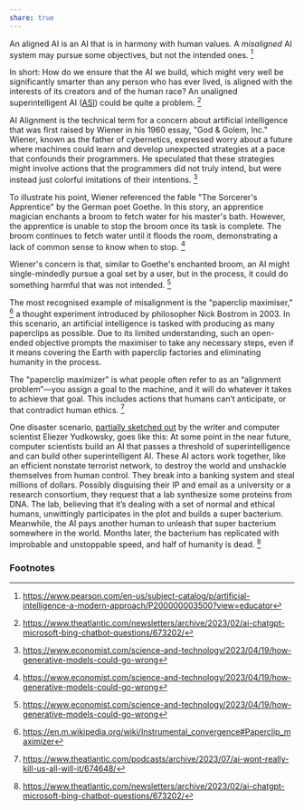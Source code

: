 ```yaml
---
share: true
---
```

An aligned AI is an AI that is in harmony with human values. A _misaligned_ AI system may pursue some objectives, but not the intended ones. [^3]

In short: How do we ensure that the AI we build, which might very well be significantly smarter than any person who has ever lived, is aligned with the interests of its creators and of the human race? An unaligned superintelligent AI ([ASI](../ASI%20(Artificial%20Superintelligence).md)) could be quite a problem. [^2]

AI Alignment is the technical term for a concern about artificial intelligence that was first raised by Wiener in his 1960 essay, "God & Golem, Inc." Wiener, known as the father of cybernetics, expressed worry about a future where machines could learn and develop unexpected strategies at a pace that confounds their programmers. He speculated that these strategies might involve actions that the programmers did not truly intend, but were instead just colorful imitations of their intentions. [^Source]

To illustrate his point, Wiener referenced the fable "The Sorcerer's Apprentice" by the German poet Goethe. In this story, an apprentice magician enchants a broom to fetch water for his master's bath. However, the apprentice is unable to stop the broom once its task is complete. The broom continues to fetch water until it floods the room, demonstrating a lack of common sense to know when to stop. [^Source]

Wiener's concern is that, similar to Goethe's enchanted broom, an AI might single-mindedly pursue a goal set by a user, but in the process, it could do something harmful that was not intended. [^Source]

The most recognised example of misalignment is the "paperclip maximiser," [^1] a thought experiment introduced by philosopher Nick Bostrom in 2003. In this scenario, an artificial intelligence is tasked with producing as many paperclips as possible. Due to its limited understanding, such an open-ended objective prompts the maximiser to take any necessary steps, even if it means covering the Earth with paperclip factories and eliminating humanity in the process. 

The "paperclip maximizer" is what people often refer to as an “alignment problem”—you assign a goal to the machine, and it will do whatever it takes to achieve that goal. This includes actions that humans can’t anticipate, or that contradict human ethics. [^5]

One disaster scenario, [partially sketched out](https://www.youtube.com/watch?v=gA1sNLL6yg4) by the writer and computer scientist Eliezer Yudkowsky, goes like this: At some point in the near future, computer scientists build an AI that passes a threshold of superintelligence and can build other superintelligent AI. These AI actors work together, like an efficient nonstate terrorist network, to destroy the world and unshackle themselves from human control. They break into a banking system and steal millions of dollars. Possibly disguising their IP and email as a university or a research consortium, they request that a lab synthesize some proteins from DNA. The lab, believing that it’s dealing with a set of normal and ethical humans, unwittingly participates in the plot and builds a super bacterium. Meanwhile, the AI pays another human to unleash that super bacterium somewhere in the world. Months later, the bacterium has replicated with improbable and unstoppable speed, and half of humanity is dead. [^4]

### Footnotes

[^1]: https://en.m.wikipedia.org/wiki/Instrumental_convergence#Paperclip_maximizer
[^Source]: https://www.economist.com/science-and-technology/2023/04/19/how-generative-models-could-go-wrong
[^3]: https://www.pearson.com/en-us/subject-catalog/p/artificial-intelligence-a-modern-approach/P200000003500?view=educator
[^2]: https://www.theatlantic.com/newsletters/archive/2023/02/ai-chatgpt-microsoft-bing-chatbot-questions/673202/
[^4]: https://www.theatlantic.com/newsletters/archive/2023/02/ai-chatgpt-microsoft-bing-chatbot-questions/673202/
[^5]: https://www.theatlantic.com/podcasts/archive/2023/07/ai-wont-really-kill-us-all-will-it/674648/